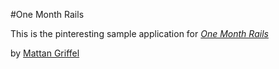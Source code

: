 #One Month Rails 

This is the pinteresting sample application for [*One Month Rails*](http://onemonthrails.com)

by [Mattan Griffel](http;//mattangriffel)
